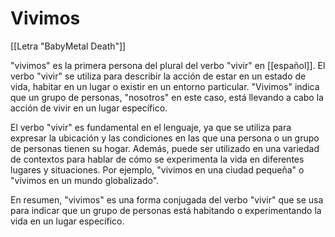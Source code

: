 # Vivimos

[[Letra "BabyMetal Death"]]

"vivimos" es la primera persona del plural del verbo "vivir" en [[español]]. El verbo "vivir" se utiliza para describir la acción de estar en un estado de vida, habitar en un lugar o existir en un entorno particular. "Vivimos" indica que un grupo de personas, "nosotros" en este caso, está llevando a cabo la acción de vivir en un lugar específico.

El verbo "vivir" es fundamental en el lenguaje, ya que se utiliza para expresar la ubicación y las condiciones en las que una persona o un grupo de personas tienen su hogar. Además, puede ser utilizado en una variedad de contextos para hablar de cómo se experimenta la vida en diferentes lugares y situaciones. Por ejemplo, "vivimos en una ciudad pequeña" o "vivimos en un mundo globalizado".

En resumen, "vivimos" es una forma conjugada del verbo "vivir" que se usa para indicar que un grupo de personas está habitando o experimentando la vida en un lugar específico.